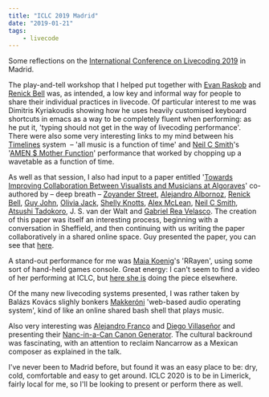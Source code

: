 ```yaml
---
title: "ICLC 2019 Madrid"
date: "2019-01-21"
tags:
    - livecode
---
```


Some reflections on the [International Conference on Livecoding 2019](http://iclc.livecodenetwork.org/2019/ingles.html) in Madrid.

The play-and-tell workshop that I helped put together with [Evan Raskob](https://www.gold.ac.uk/computing/people/raskob-evan/) and [Renick Bell](https://twitter.com/renick) was, as intended, a low key and informal way for people to share their individual practices in livecode. Of particular interest to me was Dimitris Kyriakoudis showing how he uses heavily customised keyboard shortcuts in emacs as a way to be completely fluent when performing: as he put it, 'typing should not get in the way of livecoding performance'. There were also some very interesting links to my mind between his [Timelines](https://github.com/lnfiniteMonkeys/TimeLines) system  – 'all music is a function of time' and [Neil C Smith](https://www.neilcsmith.net/)'s '[AMEN $ Mother Function](https://www.neilcsmith.net/projects/performance/amen-mother-function/)' performance that worked by chopping up a wavetable as a function of time.

As well as that session, I also had input to a paper entitled '[Towards Improving Collaboration Between Visualists and Musicians at Algoraves](http://iclc.livecodenetwork.org/2019/papers/paper137.pdf)' co-authored by – deep breath – [Zoyander Street](https://zoyander.cc/), [Alejandro Albornoz](https://alejandroalbornoz.wordpress.com/), [Renick Bell](https://twitter.com/renick), [Guy John](https://rumblesan.com/), [Olivia Jack](http://ojack.github.io/), [Shelly Knotts](https://shellyknotts.wordpress.com/), [Alex McLean](https://slab.org/), [Neil C Smith](https://www.neilcsmith.net), [Atsushi Tadokoro](https://github.com/tado), J. S. van der Walt and [Gabriel Rea Velasco](https://www.deviantart.com/gareve25). The creation of this paper was itself an interesting process, beginning with a conversation in Sheffield, and then continuing with us writing the paper collaboratively in a shared online space. Guy presented the paper, you can see that [here](https://youtu.be/E_XkwyiS73E?t=473).

A stand-out performance for me was [Maia Koenig](https://maiakoenig.bandcamp.com/)'s 'RRayen', using some sort of hand-held games console. Great energy: I can't seem to find a video of her performing at ICLC, but [here she is](https://www.youtube.com/watch?v=UjnnXITuwu8) doing the piece elsewhere.

Of the many new livecoding systems presented, I was rather taken by Balázs Kovács slighly bonkers [Makkeróni](http://makker.hu/makkeroni/) 'web-based audio operating system', kind of like an online shared bash shell that plays music.

Also very interesting was [Alejandro Franco](https://www.researchgate.net/profile/Alejandro_Franco_Briones) and [Diego Villaseñor](http://www.echoic.space/) and presenting their [Nanc-in-a-Can Canon Generator](http://iclc.livecodenetwork.org/2019/programa.html#pn15). The cultural backround was fascinating, with an attention to reclaim Nancarrow as a Mexican composer as explained in the talk.

I've never been to Madrid before, but found it was an easy place to be: dry, cold, comfortable and easy to get around. ICLC 2020 is to be in Limerick, fairly local for me, so I'll be looking to present or perform there as well.
